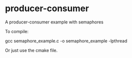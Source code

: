 # producer-consumer
A producer-consumer example with semaphores

To compile:

gcc semaphore_example.c -o semaphore_example -lpthread

Or just use the cmake file.
